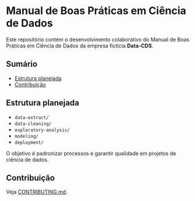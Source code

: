 # Manual de Boas Práticas em Ciência de Dados

Este repositório contém o desenvolvimento colaborativo do Manual de
Boas Práticas em Ciência de Dados da empresa fictícia **Data-CDS**.  

## Sumário

<!-- toc -->

- [Estrutura planejada](#estrutura-planejada)
- [Contribuição](#contribuicao)

<!-- tocstop -->

## Estrutura planejada

- `data-extract/`
- `data-cleaning/`
- `exploratory-analysis/`
- `modeling/`
- `deployment/`

O objetivo é padronizar processos e garantir qualidade em projetos de ciência de dados.

## Contribuição

Veja [CONTRIBUTING.md](CONTRIBUTING.md).
